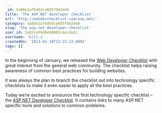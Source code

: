 ```yaml
---
_id: 5a88e1afbd6dca0d5f0d2de8
title: 'The ASP.NET developer checklist'
url: 'http://webdevchecklist.com/asp.net/'
category: 5a88e1afbd6dca0d5f0d2de8
slug: 'the-asp-net-developer-checklist'
user_id: 5a83ce59d6eb0005c4ecda2c
username: 'bill-s'
createdOn: '2013-01-18T13:15:13.000Z'
tags: []
---
```


In the beginning of January, we released the <a href="http://webdevchecklist.com/">Web Developer Checklist</a> with great interest from the general web community. The checklist helps raising awareness of common best practices for building websites.

It was always the plan to branch the checklist out into technology specific checklists to make it even easier to apply all the best practices.

Today we’re excited to announce the first technology specific checklist – the <a href="http://webdevchecklist.com/asp.net/">ASP.NET Developer Checklist</a>. It contains links to many ASP.NET specific tools and solutions to common problems.

